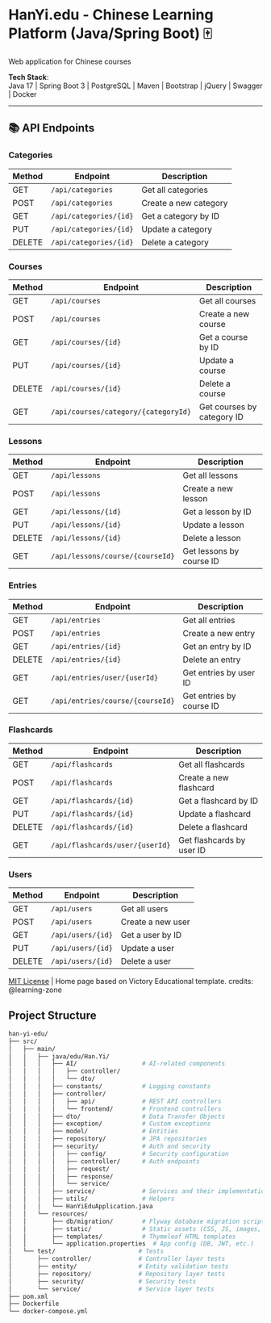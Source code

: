 # HanYi.edu - Chinese Learning Platform (Java/Spring Boot) 🀄

Web application for Chinese courses

**Tech Stack**:  
Java 17 | Spring Boot 3 | PostgreSQL | Maven | Bootstrap | jQuery | Swagger | Docker

---
## 📚 API Endpoints

### Categories
| Method | Endpoint                      | Description                  |
|--------|-------------------------------|------------------------------|
| GET    | `/api/categories`             | Get all categories           |
| POST   | `/api/categories`             | Create a new category        |
| GET    | `/api/categories/{id}`        | Get a category by ID         |
| PUT    | `/api/categories/{id}`        | Update a category            |
| DELETE | `/api/categories/{id}`        | Delete a category            |

### Courses
| Method | Endpoint                      | Description                  |
|--------|-------------------------------|------------------------------|
| GET    | `/api/courses`                | Get all courses              |
| POST   | `/api/courses`                | Create a new course          |
| GET    | `/api/courses/{id}`           | Get a course by ID           |
| PUT    | `/api/courses/{id}`           | Update a course              |
| DELETE | `/api/courses/{id}`           | Delete a course              |
| GET    | `/api/courses/category/{categoryId}` | Get courses by category ID |

### Lessons
| Method | Endpoint                      | Description                  |
|--------|-------------------------------|------------------------------|
| GET    | `/api/lessons`                | Get all lessons              |
| POST   | `/api/lessons`                | Create a new lesson          |
| GET    | `/api/lessons/{id}`           | Get a lesson by ID           |
| PUT    | `/api/lessons/{id}`           | Update a lesson              |
| DELETE | `/api/lessons/{id}`           | Delete a lesson              |
| GET    | `/api/lessons/course/{courseId}` | Get lessons by course ID   |

### Entries
| Method | Endpoint                      | Description                  |
|--------|-------------------------------|------------------------------|
| GET    | `/api/entries`                | Get all entries              |
| POST   | `/api/entries`                | Create a new entry           |
| GET    | `/api/entries/{id}`           | Get an entry by ID           |
| DELETE | `/api/entries/{id}`           | Delete an entry              |
| GET    | `/api/entries/user/{userId}`  | Get entries by user ID       |
| GET    | `/api/entries/course/{courseId}` | Get entries by course ID   |

### Flashcards
| Method | Endpoint                      | Description                  |
|--------|-------------------------------|------------------------------|
| GET    | `/api/flashcards`             | Get all flashcards           |
| POST   | `/api/flashcards`             | Create a new flashcard       |
| GET    | `/api/flashcards/{id}`        | Get a flashcard by ID        |
| PUT    | `/api/flashcards/{id}`        | Update a flashcard           |
| DELETE | `/api/flashcards/{id}`        | Delete a flashcard           |
| GET    | `/api/flashcards/user/{userId}` | Get flashcards by user ID   |

### Users
| Method | Endpoint                      | Description                  |
|--------|-------------------------------|------------------------------|
| GET    | `/api/users`                  | Get all users                |
| POST   | `/api/users`                  | Create a new user            |
| GET    | `/api/users/{id}`             | Get a user by ID             |
| PUT    | `/api/users/{id}`             | Update a user                |
| DELETE | `/api/users/{id}`             | Delete a user                |

[MIT License](https://mit-license.org/) | Home page based on Victory Educational template. credits: @learning-zone

## Project Structure

```bash
han-yi-edu/
├── src/
│   ├── main/
│   │   ├── java/edu/Han.Yi/
│   │   │   ├── AI/                  # AI-related components
│   │   │   │   ├── controller/  
│   │   │   │   └── dto/       
│   │   │   ├── constants/           # Logging constants
│   │   │   ├── controller/
│   │   │   │   ├── api/             # REST API controllers
│   │   │   │   └── frontend/        # Frontend controllers
│   │   │   ├── dto/                 # Data Transfer Objects
│   │   │   ├── exception/           # Custom exceptions
│   │   │   ├── model/               # Entities
│   │   │   ├── repository/          # JPA repositories
│   │   │   ├── security/            # Auth and security
│   │   │   │   ├── config/          # Security configuration
│   │   │   │   ├── controller/      # Auth endpoints 
│   │   │   │   ├── request/  
│   │   │   │   ├── response/ 
│   │   │   │   └── service/ 
│   │   │   ├── service/             # Services and their implementations
│   │   │   ├── utils/               # Helpers
│   │   │   └── HanYiEduApplication.java
│   │   └── resources/
│   │       ├── db/migration/        # Flyway database migration scripts
│   │       ├── static/              # Static assets (CSS, JS, images, icons etc.)
│   │       ├── templates/           # Thymeleaf HTML templates
│   │       └── application.properties  # App config (DB, JWT, etc.)
│   └── test/                       # Tests
│       ├── controller/             # Controller layer tests
│       ├── entity/                 # Entity validation tests
│       ├── repository/             # Repository layer tests
│       ├── security/               # Security tests
│       └── service/                # Service layer tests
├── pom.xml               
├── Dockerfile     
└── docker-compose.yml 

